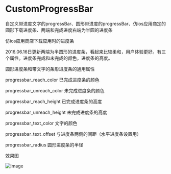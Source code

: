 # CustomProgressBar
自定义带进度文字的progressBar、圆形带进度的progressBar、仿ios应用商定的圆形下载进度条、两端和完成进度右端为半圆的进度条

仿ios应用商店下载应用时的进度条

2016.06.16日更新两端为半圆形的进度条，看起来比较柔和，用户体验更好。有三个属性。进度条完成和未完成的颜色，进度条的高度。


圆形进度条和带文字的条形进度条的通用属性

progressbar_reach_color 已完成进度条的颜色

progressbar_unreach_color 未完成进度条的颜色

progressbar_reach_height 已完成进度条的高度

progressbar_unreach_height 未完成进度条的高度

progressbar_text_color 文字的颜色

progressbar_text_offset 与进度条两侧的间距（水平进度条设置用）

progressbar_radius 圆形进度条的半径

效果图

![image](https://github.com/kjt666/CustomProgressBar/blob/master/GIF.gif ) 
